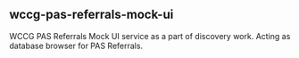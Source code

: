 ## wccg-pas-referrals-mock-ui
WCCG PAS Referrals Mock UI service as a part of discovery work. Acting as database browser for PAS Referrals.
